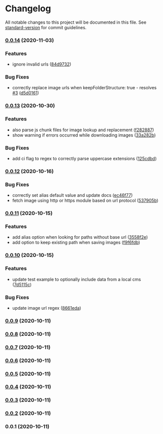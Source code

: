 # Changelog

All notable changes to this project will be documented in this file. See [standard-version](https://github.com/conventional-changelog/standard-version) for commit guidelines.

### [0.0.14](https://github.com/emiliobondioli/nuxt-magpie/compare/v0.0.13...v0.0.14) (2020-11-03)


### Features

* ignore invalid urls ([84d9732](https://github.com/emiliobondioli/nuxt-magpie/commit/84d97322855efbada4d113fe3f5eda45b9ac89d5))


### Bug Fixes

* correctly replace image urls when keepFolderStructure: true - resolves [#3](https://github.com/emiliobondioli/nuxt-magpie/issues/3) ([d5d0161](https://github.com/emiliobondioli/nuxt-magpie/commit/d5d0161f372f02cd3bd7122fe455a36b8df53fa4))

### [0.0.13](https://github.com/emiliobondioli/nuxt-magpie/compare/v0.0.12...v0.0.13) (2020-10-30)


### Features

* also parse js chunk files for image lookup and replacement ([f282887](https://github.com/emiliobondioli/nuxt-magpie/commit/f282887492484a7abc767eca3b917b3962654d16))
* show warning if errors occurred while downloading images ([33a282b](https://github.com/emiliobondioli/nuxt-magpie/commit/33a282b4bcf87e900cdedbbecd3cbf8acd07414b))


### Bug Fixes

* add ci flag to regex to correctly parse uppercase extensions ([125cdbd](https://github.com/emiliobondioli/nuxt-magpie/commit/125cdbdda77564d614d809af125f202905ee3cda))

### [0.0.12](https://github.com/emiliobondioli/nuxt-magpie/compare/v0.0.11...v0.0.12) (2020-10-16)


### Bug Fixes

* correctly set alias default value and update docs ([ec46f77](https://github.com/emiliobondioli/nuxt-magpie/commit/ec46f7750a5329877c09c142090b129f4ee46a0f))
* fetch image using http or https module based on url protocol ([537905b](https://github.com/emiliobondioli/nuxt-magpie/commit/537905b5f20085e835d196dbea3ddeb674bd0858))

### [0.0.11](https://github.com/emiliobondioli/nuxt-magpie/compare/v0.0.10...v0.0.11) (2020-10-15)


### Features

* add alias option when looking for paths without base url ([3558f2e](https://github.com/emiliobondioli/nuxt-magpie/commit/3558f2eb2184121c5599f0d039f57c0be4c1455a))
* add option to keep existing path when saving images ([f9f6fdb](https://github.com/emiliobondioli/nuxt-magpie/commit/f9f6fdb52a879e8a484c3a012319f4e8a1a5400f))

### [0.0.10](https://github.com/emiliobondioli/nuxt-magpie/compare/v0.0.9...v0.0.10) (2020-10-15)


### Features

* update test example to optionally include data from a local cms ([7d5115c](https://github.com/emiliobondioli/nuxt-magpie/commit/7d5115cb12f11452933b2d35b3f5be28f74f82a9))


### Bug Fixes

* update image url regex ([8661eda](https://github.com/emiliobondioli/nuxt-magpie/commit/8661eda913dfd3575c95c1cb532fcb243e209553))

### [0.0.9](https://github.com/emiliobondioli/nuxt-magpie/compare/v0.0.8...v0.0.9) (2020-10-11)

### [0.0.8](https://github.com/emiliobondioli/nuxt-magpie/compare/v0.0.7...v0.0.8) (2020-10-11)

### [0.0.7](https://github.com/emiliobondioli/nuxt-magpie/compare/v0.0.6...v0.0.7) (2020-10-11)

### [0.0.6](///compare/v0.0.5...v0.0.6) (2020-10-11)

### [0.0.5](///compare/v0.0.4...v0.0.5) (2020-10-11)

### [0.0.4](///compare/v0.0.3...v0.0.4) (2020-10-11)

### [0.0.3](///compare/v0.0.2...v0.0.3) (2020-10-11)

### [0.0.2](///compare/v0.0.1...v0.0.2) (2020-10-11)

### 0.0.1 (2020-10-11)
